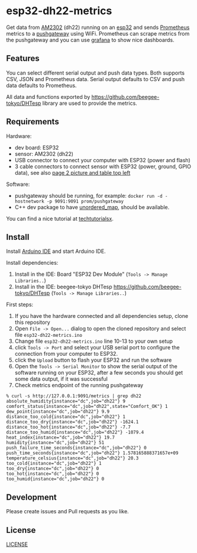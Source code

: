# esp32-dh22-metrics
Get data from
[AM2302](http://akizukidenshi.com/download/ds/aosong/AM2302.pdf)
(dh22) running on an
[esp32](https://www.espressif.com/en/products/hardware/esp32/overview)
and sends [Prometheus](https://github.com/prometheus/prometheus)
metrics to a [pushgateway](https://github.com/prometheus/pushgateway)
using WiFi.
Prometheus can scrape metrics from the pushgateway and you can use
[grafana](https://github.com/grafana/grafana) to show nice dashboards.

## Features

You can select different serial output and push data types. Both
supports CSV, JSON and Prometheus data.
Serial output defaults to CSV and push data defaults to Prometheus.

All data and functions exported by https://github.com/beegee-tokyo/DHTesp
library are used to provide the metrics.

## Requirements

Hardware:

- dev board: ESP32
- sensor: AM2302 (dh22)
- USB connector to connect your computer with ESP32 (power and flash)
- 3 cable connectors to connect sensor with ESP32 (power, ground, GPIO data), see also [page 2 picture and table top left](https://cdn-shop.adafruit.com/datasheets/Digital+humidity+and+temperature+sensor+AM2302.pdf)

Software:

- pushgateway should be running, for example: `docker run -d -hostnetwork -p 9091:9091 prom/pushgateway`
- C++ dev package to have [unordered_map](https://en.cppreference.com/w/cpp/container/unordered_map), should be available.

You can find a nice tutorial at [techtutorialsx](https://techtutorialsx.com/2018/04/18/esp32-arduino-getting-temperature-from-a-dht22-sensor/).

## Install

Install [Arduino IDE](https://www.arduino.cc/en/main/software) and start Arduino IDE.

Install dependencies:

1. Install in the IDE: Board "ESP32 Dev Module" (`Tools -> Manage Libraries..`)
1. Install in the IDE: beegee-tokyo DHTesp https://github.com/beegee-tokyo/DHTesp (`Tools -> Manage Libraries..`)

First steps:

1. If you have the hardware connected and all dependencies setup, clone this repository
1. Open `File -> Open...` dialog to open the cloned repository and select file `esp32-dh22-metrics.ino`
1. Change file `esp32-dh22-metrics.ino` line 10-13 to your own setup
1. click `Tools -> Port` and select your USB serial port to configure the connection from your computer to ESP32.
1. click the `Upload` button to flash your ESP32 and run the software
1. Open the `Tools -> Serial Monitor` to show the serial output of the software running on your ESP32, after a few seconds you should get some data output, if it was successful
1. Check metrics endpoint of the running pushgateway

```
% curl -s http://127.0.0.1:9091/metrics | grep dh22
absolute_humidity{instance="dc",job="dh22"} 9
comfort_status{instance="dc",job="dh22",state="Comfort_OK"} 1
dew_point{instance="dc",job="dh22"} 9.9
distance_too_cold{instance="dc",job="dh22"} 1
distance_too_dry{instance="dc",job="dh22"} -1624.1
distance_too_hot{instance="dc",job="dh22"} -7.7
distance_too_humid{instance="dc",job="dh22"} -1079.4
heat_index{instance="dc",job="dh22"} 19.7
humidity{instance="dc",job="dh22"} 51
push_failure_time_seconds{instance="dc",job="dh22"} 0
push_time_seconds{instance="dc",job="dh22"} 1.578165888371657e+09
temperature_celsius{instance="dc",job="dh22"} 20.3
too_cold{instance="dc",job="dh22"} 1
too_dry{instance="dc",job="dh22"} 0
too_hot{instance="dc",job="dh22"} 0
too_humid{instance="dc",job="dh22"} 0
```

## Development

Please create issues and Pull requests as you like.

## License

[LICENSE](LICENSE)
